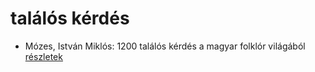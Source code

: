 # találós kérdés

- Mózes, István Miklós: 1200 találós kérdés a magyar folklór világából [részletek](_details/%7Bopf.creator%7D.md#id_897)